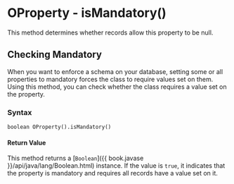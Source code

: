 
# OProperty - isMandatory()

This method determines whether records allow this property to be null.

## Checking Mandatory

When you want to enforce a schema on your database, setting some or all properties to mandatory forces the class to require values set on them.  Using this method, you can check whether the class requires a value set on the property.

### Syntax

```
boolean OProperty().isMandatory()
```

#### Return Value

This method returns a [`Boolean`]({{ book.javase }}/api/java/lang/Boolean.html) instance.  If the value is `true`, it indicates that the property is mandatory and requires all records have a value set on it.
